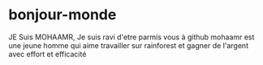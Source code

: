 # bonjour-monde
JE Suis MOHAAMR, Je suis ravi d'etre parmis vous à github
mohaamr est une jeune homme qui aime travailler sur rainforest et gagner de l'argent avec effort et efficacité
